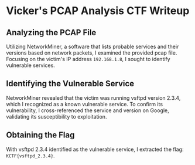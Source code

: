 # Vicker's PCAP Analysis CTF Writeup

## Analyzing the PCAP File

Utilizing NetworkMiner, a software that lists probable services and their versions based on network packets, I examined the provided pcap file. Focusing on the victim's IP address `192.168.1.8`, I sought to identify vulnerable services.

## Identifying the Vulnerable Service

NetworkMiner revealed that the victim was running vsftpd version 2.3.4, which I recognized as a known vulnerable service. To confirm its vulnerability, I cross-referenced the service and version on Google, validating its susceptibility to exploitation.

## Obtaining the Flag

With vsftpd 2.3.4 identified as the vulnerable service, I extracted the flag: `KCTF{vsftpd_2.3.4}`.

